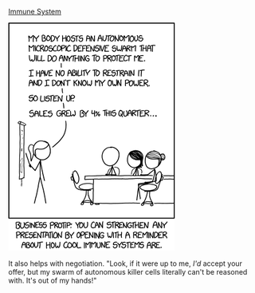 [Immune System](https://xkcd.com/1907)

![Immune System](./random_comic.png)

It also helps with negotiation. "Look, if it were up to me, *I'd* accept your offer, but my swarm of autonomous killer cells literally can't be reasoned with. It's out of my hands!"

